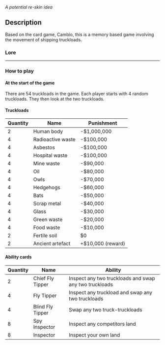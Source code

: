 *A potential re-skin idea*

## Description
Based on the card game, Cambio, this is a memory based game involving the movement of shipping truckloads.

### Lore

***

### How to play


#### At the start of the game
There are 54 truckloads in the game. Each player starts with 4 random truckloads. They then look at the two truckloads.

#### Truckloads
Quantity | Name | Punishment
--- | --- | ---
2 | Human body | -$1,000,000
4 | Radioactive waste | -$100,000
4 | Asbestos | -$100,000
4 | Hospital waste | -$100,000
4 | Mine waste | -$90,000
4 | Oil | -$80,000
4 | Owls | -$70,000
4 | Hedgehogs | -$60,000
4 | Bats | -$50,000
4 | Scrap metal | -$40,000
4 | Glass | -$30,000
4 | Green waste | -$20,000
4 | Food waste | -$10,000
2 | Fertile soil | $0
2 | Ancient artefact | +$10,000 (reward)

#### Ability cards
Quantity | Name | Ability
--- | --- | ---
2 | Chief Fly Tipper | Inspect any two truckloads and swap any two truckloads
4 | Fly Tipper | Inspect any truckload and swap any two truckloads
4 | Blind Fly Tipper | Swap any two truck-truckloads
8 | Spy Inspector | Inspect any competitors land
8 | Inspector | Inspect your own land
